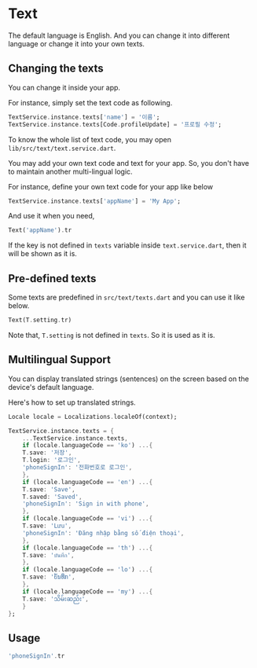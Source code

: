 # Text

The default language is English. And you can change it into different language or change it into your own texts.

## Changing the texts

You can change it inside your app.

For instance, simply set the text code as following.

```dart
TextService.instance.texts['name'] = '이름';
TextService.instance.texts[Code.profileUpdate] = '프로필 수정';
```

To know the whole list of text code, you may open `lib/src/text/text.service.dart`.

You may add your own text code and text for your app. So, you don't have to maintain another multi-lingual logic.

For instance, define your own text code for your app like below

```dart
TextService.instance.texts['appName'] = 'My App';
```

And use it when you need,

```dart
Text('appName').tr
```

If the key is not defined in `texts` variable inside `text.service.dart`, then it will be shown as it is.

## Pre-defined texts

Some texts are predefined in `src/text/texts.dart` and you can use it like below.

```dart
Text(T.setting.tr)
```

Note that, `T.setting` is not defined in `texts`. So it is used as it is.

## Multilingual Support

You can display translated strings (sentences) on the screen based on the device's default language.

Here's how to set up translated strings.

```dart
Locale locale = Localizations.localeOf(context);

TextService.instance.texts = {
    ...TextService.instance.texts,
    if (locale.languageCode == 'ko') ...{
    T.save: '저장',
    T.login: '로그인',
    'phoneSignIn': '전화번호로 로그인',
    },
    if (locale.languageCode == 'en') ...{
    T.save: 'Save',
    T.saved: 'Saved',
    'phoneSignIn': 'Sign in with phone',
    },
    if (locale.languageCode == 'vi') ...{
    T.save: 'Lưu',
    'phoneSignIn': 'Đăng nhập bằng số điện thoại',
    },
    if (locale.languageCode == 'th') ...{
    T.save: 'บันทึก',
    },
    if (locale.languageCode == 'lo') ...{
    T.save: 'ບັນທຶກ',
    },
    if (locale.languageCode == 'my') ...{
    T.save: 'သိမ်းဆည်း',
    }
};
```

## Usage

```dart
'phoneSignIn'.tr
```
